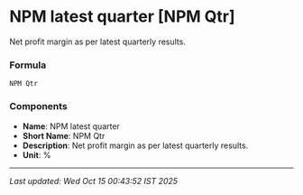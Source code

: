 # NPM latest quarter [NPM Qtr]
Net profit margin as per latest quarterly results.

### Formula
```text
NPM Qtr
```


### Components
- **Name**: NPM latest quarter
- **Short Name**: NPM Qtr
- **Description**: Net profit margin as per latest quarterly results.
- **Unit**: %

---
*Last updated: Wed Oct 15 00:43:52 IST 2025*
